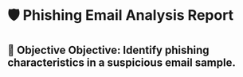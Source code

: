 # 🛡️ Phishing Email Analysis Report
## 🎯 Objective Objective: Identify phishing characteristics in a suspicious email sample.
